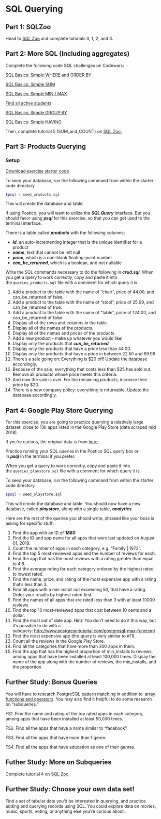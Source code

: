 # **SQL Querying**

## **Part 1: SQLZoo**

Head to [SQL Zoo](https://sqlzoo.net/) and complete tutorials 0, 1, 2, and 3.

## **Part 2: More SQL (Including aggregates)**

Complete the following code SQL challenges on Codewars:

[SQL Basics: Simple WHERE and ORDER BY](https://www.codewars.com/kata/sql-basics-simple-where-and-order-by/train/sql)

[SQL Basics: Simple SUM](https://www.codewars.com/kata/sql-basics-simple-sum)

[SQL Basics: Simple MIN / MAX](https://www.codewars.com/kata/sql-basics-simple-min-slash-max/train/sql)

[Find all active students](https://www.codewars.com/kata/1-find-all-active-students/train/sql)

[SQL Basics: Simple GROUP BY](https://www.codewars.com/kata/sql-basics-simple-group-by/train/sql)

[SQL Basics: Simple HAVING](https://www.codewars.com/kata/sql-basics-simple-having/train/sql)

Then, complete tutorial 5 (SUM_and_COUNT) on [SQL Zoo.](https://sqlzoo.net/)

## **Part 3: Products Querying**

### **Setup**

[Download exercise starter code](https://curric.springboard.com/software-engineering-career-track/default/exercises/sql-querying.zip)

To seed your database, run the following command from within the starter code directory.

```bash
$psql < seed_products.sql
```

This will create the database and table.

If using Postico, you will want to utilize the **_SQL Query_** interface. But you should favor using **_psql_** for this exercise, so that you can get used to the terminal interface.

There is a table called **_products_** with the following columns:

- **_id_**, an auto-incrementing integer that is the unique identifier for a product
- **_name_**, text that cannot be left null
- **_price,_** which is a non-blank floating-point number
- **_can_be_returned_**, which is a boolean, and not nullable

Write the SQL commands necessary to do the following in **_crud.sql_**. When you get a query to work correctly, copy and paste it into the `queries_products.sql` file with a comment for which query it is.

1. Add a product to the table with the name of “chair”, price of 44.00, and can_be_returned of false.
2. Add a product to the table with the name of “stool”, price of 25.99, and can_be_returned of true.
3. Add a product to the table with the name of “table”, price of 124.00, and can_be_returned of false.
4. Display all of the rows and columns in the table.
5. Display all of the names of the products.
6. Display all of the names and prices of the products.
7. Add a new product - make up whatever you would like!
8. Display only the products that **_can_be_returned_**
9. Display only the products that have a price less than 44.00.
10. Display only the products that have a price in between 22.50 and 99.99.
11. There’s a sale going on: Everything is $20 off! Update the database accordingly.
12. Because of the sale, everything that costs less than $25 has sold out. Remove all products whose price meets this criteria.
13. And now the sale is over. For the remaining products, increase their price by $20.
14. There is a new company policy: everything is returnable. Update the database accordingly.

## **Part 4: Google Play Store Querying**

For this exercise, you are going to practice querying a relatively large dataset: close to 10k apps listed in the Google Play Store (data scraped mid 2018).

If you’re curious, the original data is from [here](https://www.kaggle.com/lava18/google-play-store-apps).

Practice running your SQL queries in the Postico SQL query box or in **_psql_** in the terminal if you prefer.

When you get a query to work correctly, copy and paste it into the `queries_playstore.sql` file with a comment for which query it is.

To seed your database, run the following command from within the starter code directory.

```bash
$psql < seed_playstore.sql
```

This will create the database and table. You should now have a new database, called **_playstore_**, along with a single table, **_analytics_**

Here are the rest of the queries you should write, phrased like your boss is asking for specific stuff:

1. Find the app with an ID of **_1880_**
2. Find the ID and app name for all apps that were last updated on August 01, 2018.
3. Count the number of apps in each category, e.g. “Family | 1972”.
4. Find the top 5 most-reviewed apps and the number of reviews for each.
5. Find the app that has the most reviews with a rating greater than equal to 4.8.
6. Find the average rating for each category ordered by the highest rated to lowest rated.
7. Find the name, price, and rating of the most expensive app with a rating that’s less than 3.
8. Find all apps with a min install not exceeding 50, that have a rating. Order your results by highest rated first.
9. Find the names of all apps that are rated less than 3 with at least 10000 reviews.
10. Find the top 10 most-reviewed apps that cost between 10 cents and a dollar.
11. Find the most out of date app. Hint: You don’t need to do it this way, but it’s possible to do with a subquery: http://www.postgresqltutorial.com/postgresql-max-function/
12. Find the most expensive app (the query is very similar to #11).
13. Count all the reviews in the Google Play Store.
14. Find all the categories that have more than 300 apps in them.
15. Find the app that has the highest proportion of min_installs to reviews, among apps that have been installed at least 100,000 times. Display the name of the app along with the number of reviews, the min_installs, and the proportion.

## **Further Study: Bonus Queries**

You will have to research PostgreSQL [pattern matching](https://www.postgresql.org/docs/current/functions-matching.html) in addition to  [array functions and operators](https://www.postgresql.org/docs/current/functions-array.html). You may also find it helpful to do some research on “subqueries.”

FS1. Find the name and rating of the top rated apps in each category, among apps that have been installed at least 50,000 times.

FS2. Find all the apps that have a name similar to “facebook”.

FS3. Find all the apps that have more than 1 genre.

FS4. Find all the apps that have education as one of their genres.

## **Futher Study: More on Subqueries**

Complete tutorial 4 on [SQL Zoo.](https://sqlzoo.net/)

## **Further Study: Choose your own data set!**

Find a set of tabular data you’d be interested in querying, and practice adding and querying records using SQL. You could explore data on movies, music, sports, voting, or anything else you’re curious about.
